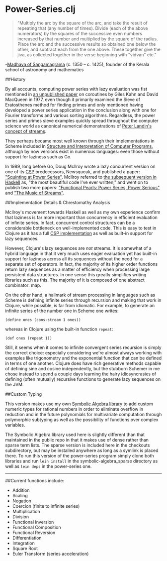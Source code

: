# Power-Series.clj

>”Multiply the arc by the square of the arc, and take the result of repeating that (any number of times). Divide (each of the above numerators) by the squares of the successive even numbers increased by that number and multiplied by the square of the radius. Place the arc and the successive results so obtained one below the other, and subtract each from the one above. These together give the jiva, as collected together in the verse beginning with "vidvan" etc."

-[Madhava of Sangamagrama](https://en.wikipedia.org/wiki/Madhava_of_Sangamagrama) (c. 1350 – c. 1425), founder of the Kerala school of astronomy and mathematics


##History

By all accounts, computing power series with lazy evaluation was fist mentioned in [an unpublished paper](https://docs.google.com/viewer?url=http%3A%2F%2Fpdos.csail.mit.edu%2F~rsc%2Fkahn77parallel.pdf) on coroutines by Giles Kahn and David MacQueen in 1977, even though it primarily examined the Sieve of Eratosthenes method for finding primes and only mentioned having developed a power series application in the conclusion along with one for Fourier transforms and various sorting algorithms. Regardless, the power series and primes sieve examples quickly spread throughout the computer science world as canonical numerical demonstrations of [Peter Landin's concept of streams](http://fi.ort.edu.uy/innovaportal/file/20124/1/22-landin_correspondence-between-algol-60-and-churchs-lambda-notation.pdf).

They perhaps became most well known through their implementations in Scheme included in [Structure and Interpretation of Computer Programs](https://mitpress.mit.edu/sicp/), although by now versions exist in numerous languages: even those without support for laziness such as Go.

In 1989, long before Go, Doug McIlroy wrote a lazy concurrent version on one of its [CSP](https://docs.google.com/viewer?url=http%3A%2F%2Fwww.usingcsp.com%2Fcspbook.pdf) predecessors, Newsqueak, and published a paper: ["Squinting at Power Series"](https://swtch.com/~rsc/thread/squint.pdf). McIlroy referred to [the subsequent version in Haskell](http://www.cs.dartmouth.edu/~doug/powser.html) as, "the most beautiful code I've ever written," and went on to publish two more papers: ["Functional Pearls: Power Series, Power Serious"](http://www.cs.dartmouth.edu/~doug/pearl.ps.gz) and ["The Music of Streams"](http://www.cs.dartmouth.edu/~doug/music.ps.gz).


##Implementation Details & Chrestomathy Analysis

McIlroy's movement towards Haskell as well as my own experience confirm that laziness is far more important than concurrency in efficient evaluation of infinite series. In fact, concurrent control structures can be a considerable bottleneck on well-implemented code. This is easy to test in Clojure as it has a full [CSP implementation](http://clojure.com/blog/2013/06/28/clojure-core-async-channels.html) as well as built-in support for lazy sequences.

However, Clojure's lazy sequences are *not* streams. It is somewhat of a hybrid language in that it very much uses eager evaluation yet has built-in support for laziness across all its sequences without the need for a separate set of operators. In fact, the majority of its higher order functions return lazy sequences as a matter of efficiency when processing large persistent data structures. In one sense this greatly simplifies writing libraries such as this. The majority of it is composed of one abstract combinator: map.

On the other hand, a hallmark of stream processing in languages such as Scheme is defining infinite series through recursion and making that work in Clojure, while possible, is far from idiomatic. For example, to generate an infinite series of the number one in Scheme one writes:

```
(define ones (cons-stream 1 ones))
```

whereas in Clojure using the built-in function `repeat`:

```
(def ones (repeat 1))
```

Still, it seems when it comes to infinite convergent series recursion is simply the correct choice: especially considering we're almost always working with examples like trigonometry and the exponential function that can be defined in terms of one another. Clojure does have rich generative methods capable of defining sine and cosine independently, but the stubborn Schemer in me chose instead to spend a couple days learning the hairy idiosyncrasies of defining (often mutually) recursive functions to generate lazy sequences on the JVM.


##Custom Typing

This version makes use my own [Symbolic Algebra library](https://github.com/Sophia-Gold/Symbolic-Algebra.clj) to add custom numeric types for rational numbers in order to eliminate overflow in reduction and in the future polynomials for multivariate computation through polymorphic subtyping as well as the possibility of functions over complex variables.

The Symbolic Algebra library used here is slightly different than that maintained in the public repo in that it makes use of dense rather than sparse term lists. The sparse version is included here in the checkouts subdirectory, but may be installed anywhere as long as a symlink is placed there. To run this version of the power-series program simply clone both libraries and run ```lein install``` in the symbolic-algebra_sparse directory as well as ```lein deps``` in the power-series one.
______________________________________	

##Current functions include:

+ Addition
+ Scaling
+ Negation
+ Coercion (finite to infinite series)
+ Multiplication 
+ Division
+ Functional Inversion
+ Functional Composition
+ Functional Reversion
+ Differentiation
+ Integration
+ Square Root
+ Euler Transform (series acceleration)